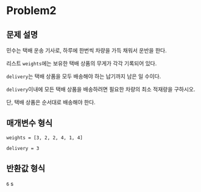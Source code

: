 # Problem2

## 문제 설명

민수는 택배 운송 기사로, 하루에 한번씩 차량을 가득 채워서 운반을 한다.

리스트 `weights`에는 보유한 택배 상품의 무게가 각각 기록되어 있다.

`delivery`는 택배 상품을 모두 배송해야 하는 납기까지 남은 일 수이다.

`delivery`이내에 모든 택배 상품을 배송하려면 필요한 차량의 최소 적재량을 구하시오.

단, 택배 상품은 순서대로 배송해야 한다.

## 매개변수 형식

`weights = [3, 2, 2, 4, 1, 4]`

`delivery = 3`

## 반환값 형식

`6`
s